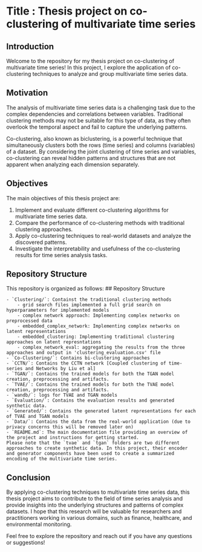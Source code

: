 # Title : Thesis project on co-clustering of multivariate time series

## Introduction

Welcome to the repository for my thesis project on co-clustering of multivariate time series! In this project, I explore the application of co-clustering techniques to analyze and group multivariate time series data.

## Motivation

The analysis of multivariate time series data is a challenging task due to the complex dependencies and correlations between variables. Traditional clustering methods may not be suitable for this type of data, as they often overlook the temporal aspect and fail to capture the underlying patterns.

Co-clustering, also known as biclustering, is a powerful technique that simultaneously clusters both the rows (time series) and columns (variables) of a dataset. By considering the joint clustering of time series and variables, co-clustering can reveal hidden patterns and structures that are not apparent when analyzing each dimension separately.

## Objectives

The main objectives of this thesis project are:

1. Implement and evaluate different co-clustering algorithms for multivariate time series data.
2. Compare the performance of co-clustering methods with traditional clustering approaches.
3. Apply co-clustering techniques to real-world datasets and analyze the discovered patterns.
4. Investigate the interpretability and usefulness of the co-clustering results for time series analysis tasks.

## Repository Structure

This repository is organized as follows: ## Repository Structure

    - `Clustering/`: Containst the traditional clustering methods
        - grid search files implemented a full grid search on hyperparameters for implemented models
        - complex network approach: Implementing complex networks on preprocessed data
        - embedded_complex_network: Implementing complex networks on latent representations
        - embedded_clustering: Implementing traditional clustering approaches on latent represntations
        - complex_network_eval: aggregating the results from the three  approaches and output in 'clustering_evaluation.csv' file
    - `Co-Clustering/`: Contains bi-clustering approaches
    - `CCTN/`: Contains the CCTN network [Coupled clustering of time-series and Networks by Liu et al]
    - `TGAN/`: Contains the trained models for both the TGAN model creation, preprocessing and artifacts.
    - `TVAE/`: Contains the trained models for both the TVAE model creation, preprocessing and artifacts.
    - `wandb/`: logs for TVAE and TGAN models
    - `Evaluation/`: Contains the evaluation results and generated synthetic data.
    - `Generated/`: Contains the generated latent representations for each of TVAE and TGAN models
    - `Data/`: Contains the data from the real-world application (due to privacy concerns this will be removed later on)
    - `README.md`: The main documentation file providing an overview of the project and instructions for getting started.
    Please note that the `tvae` and `tgan` folders are two different approaches to create synthetic data. In this project, their encoder and generator components have been used to create a summarized encoding of the multivariate time series.

## Conclusion

By applying co-clustering techniques to multivariate time series data, this thesis project aims to contribute to the field of time series analysis and provide insights into the underlying structures and patterns of complex datasets. I hope that this research will be valuable for researchers and practitioners working in various domains, such as finance, healthcare, and environmental monitoring.

Feel free to explore the repository and reach out if you have any questions or suggestions!
